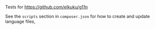 Tests for https://github.com/elkuku/g11n

See the `scripts` section in `composer.json` for how to create and update language files,
